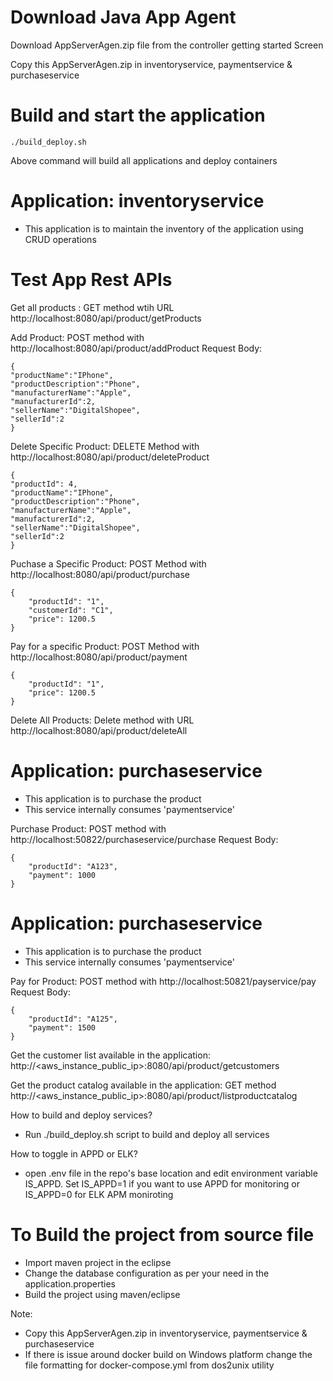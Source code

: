 
# Download Java App Agent
Download AppServerAgen.zip file from the controller getting started Screen 

Copy this AppServerAgen.zip in inventoryservice, paymentservice & purchaseservice

# Build and start the application


```
./build_deploy.sh
```

Above command will build all applications and deploy containers


# Application: inventoryservice
- This application is to maintain the inventory of the application using CRUD operations

# Test App Rest APIs

Get all products : GET method wtih URL http://localhost:8080/api/product/getProducts

Add Product: POST method with http://localhost:8080/api/product/addProduct
Request Body:
```
{
"productName":"IPhone",
"productDescription":"Phone",
"manufacturerName":"Apple",
"manufacturerId":2,
"sellerName":"DigitalShopee",
"sellerId":2
}
```
Delete Specific Product: DELETE Method with http://localhost:8080/api/product/deleteProduct
```
{
"productId": 4,
"productName":"IPhone",
"productDescription":"Phone",
"manufacturerName":"Apple",
"manufacturerId":2,
"sellerName":"DigitalShopee",
"sellerId":2
}
```
Puchase a Specific Product: POST Method with http://localhost:8080/api/product/purchase
```
{
	"productId": "1",
	"customerId": "C1",
	"price": 1200.5
}
```
Pay for a specific Product: POST Method with http://localhost:8080/api/product/payment
```
{
	"productId": "1",
	"price": 1200.5
}
```
Delete All Products: Delete method with URL http://localhost:8080/api/product/deleteAll

# Application: purchaseservice
- This application is to purchase the product
- This service internally consumes 'paymentservice'

Purchase Product: POST method with http://localhost:50822/purchaseservice/purchase
Request Body:
```
{
	"productId": "A123",
	"payment": 1000
}
```

# Application: purchaseservice
- This application is to purchase the product
- This service internally consumes 'paymentservice'

Pay for Product: POST method with http://localhost:50821/payservice/pay
Request Body:
```
{
	"productId": "A125",
	"payment": 1500
}
```

Get the customer list available in the application: http://<aws_instance_public_ip>:8080/api/product/getcustomers

Get the product catalog available in the application: GET method http://<aws_instance_public_ip>:8080/api/product/listproductcatalog

How to build and deploy services?
- Run ./build_deploy.sh script to build and deploy all services

How to toggle in APPD or ELK?
- open .env file in the repo's base location and edit environment variable IS_APPD. Set IS_APPD=1 if you want to use APPD for monitoring or IS_APPD=0 for ELK APM moniroting

# To Build the project from source file
- Import maven project in the eclipse
- Change the database configuration as per your need in the application.properties
- Build the project using maven/eclipse

Note:
- Copy this AppServerAgen.zip in inventoryservice, paymentservice & purchaseservice
- If there is issue around docker build on Windows platform change the file formatting for docker-compose.yml from dos2unix utility